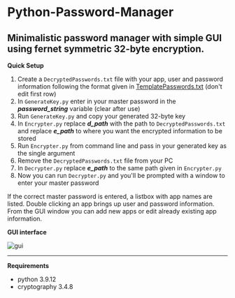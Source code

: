 # Python-Password-Manager

## Minimalistic password manager with simple GUI using fernet symmetric 32-byte encryption.

**Quick Setup**

1. Create a `DecryptedPasswords.txt` file with your app, user and password information following the format given in [TemplatePasswords.txt](https://github.com/Darakhsh1999/Python-Password-Manager/blob/main/TemplatePasswords.txt) (don't edit first row)
2. In `GenerateKey.py` enter in your master password in the ***password_string*** variable (clear after use)
3. Run `GenerateKey.py` and copy your generated 32-byte key
4. In `Encrypter.py` replace  ***d_path*** with the path to `DecryptedPasswords.txt` and replace ***e_path*** to where you want the encrypted information to be stored
5. Run `Encrypter.py` from command line and pass in your generated key as the single argument
6. Remove the `DecryptedPasswords.txt` file from your PC
7. In `Decrypter.py` replace ***e_path*** to the same path given in `Encrypter.py`
8. Now you can run `Decrypter.py` and you'll be prompted with a window to enter your master password 

If the correct master password is entered, a listbox with app names are listed. Double clicking an app brings up user and password information. From the GUI window you can add new apps or edit already existing app information.  

**GUI interface**

![gui](https://i.imgur.com/41Heyqu.png)

---

**Requirements**

- python 3.9.12
- cryptography 3.4.8 
